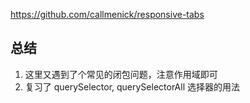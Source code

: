 https://github.com/callmenick/responsive-tabs

## 总结
1. 这里又遇到了个常见的闭包问题，注意作用域即可
2. 复习了 querySelector, querySelectorAll 选择器的用法

